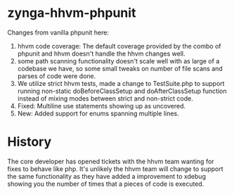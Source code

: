# zynga-hhvm-phpunit

Changes from vanilla phpunit here:
1. hhvm code coverage: The default coverage provided by the combo of phpunit and hhvm doesn't handle the hhvm changes well.
1. some path scanning functionality doesn't scale well with as large of a codebase we have, so some small tweaks on number of file scans and parses of code were done.
1. We utilize strict hhvm tests, made a change to TestSuite.php to support running non-static doBeforeClassSetup and doAfterClassSetup function instead of mixing modes between strict and non-strict code.
1. Fixed: Multiline use statements showing up as uncovered.
1. New: Added support for enums spanning multiple lines. 

# History

The core developer has opened tickets with the hhvm team wanting for fixes to behave like php. It's unlikely the hhvm team will
change to support the same functionality as they have added a improvement to xdebug showing you the
number of times that a pieces of code is executed.
